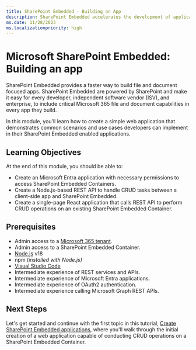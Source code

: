 ```yaml
---
title: SharePoint Embedded - Building an App
description: SharePoint Embedded accelerates the development of applications centered on files and documents, enabling developers, ISVs, and enterprises to integrate essential Microsoft 365 file-handling features via SharePoint.
ms.date: 11/28/2023
ms.localizationpriority: high
---
```

# Microsoft SharePoint Embedded: Building an app

SharePoint Embedded provides a faster way to build file and document focused apps. SharePoint Embedded are powered by SharePoint and make it easy for every developer, independent software vendor (ISV), and enterprise, to include critical Microsoft 365 file and document capabilities in every app they build.

In this module, you’ll learn how to create a simple web application that demonstrates common scenarios and use cases developers can implement in their SharePoint Embedded enabled applications.

## Learning Objectives

At the end of this module, you should be able to:

- Create an Microsoft Entra application with necessary permissions to access SharePoint Embedded Containers.
- Create a Node.js-based REST API to handle CRUD tasks between a client-side app and SharePoint Embedded.
- Create a single-page React application that calls REST API to perform CRUD operations on an existing SharePoint Embedded Container.

## Prerequisites

- Admin access to a [Microsoft 365 tenant](https://developer.microsoft.com/microsoft-365/dev-program?ocid=MSlearn).
- Admin access to a SharePoint Embedded Container.
- [Node.js](https://nodejs.org/) v18
- npm (*installed with Node.js)*
- [Visual Studio Code](https://code.visualstudio.com)
- Intermediate experience of REST services and APIs.
- Intermediate experience of Microsoft Entra applications.
- Intermediate experience of OAuth2 authentication.
- Intermediate experience calling Microsoft Graph REST APIs.

## Next Steps

Let's get started and continue with the first topic in this tutorial, [Create SharePoint Embedded applications](m02-02-unit.md), where you'll walk through the initial creation of a web application capable of conducting CRUD operations on a SharePoint Embedded Container.
